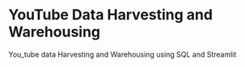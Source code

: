 # YouTube Data Harvesting and Warehousing
You_tube data Harvesting and Warehousing using SQL and Streamlit
